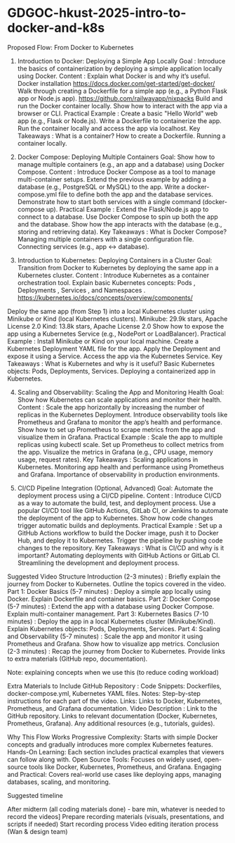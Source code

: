 # GDGOC-hkust-2025-intro-to-docker-and-k8s
Proposed Flow: From Docker to Kubernetes
1. Introduction to Docker: Deploying a Simple App Locally
Goal : Introduce the basics of containerization by deploying a simple application locally using Docker.
Content :
Explain what Docker is and why it’s useful.
Docker installation
https://docs.docker.com/get-started/get-docker/
Walk through creating a Dockerfile for a simple app (e.g., a Python Flask app or Node.js app).
https://github.com/railwayapp/nixpacks
Build and run the Docker container locally.
Show how to interact with the app via a browser or CLI.
Practical Example :
Create a basic "Hello World" web app (e.g., Flask or Node.js).
Write a Dockerfile to containerize the app.
Run the container locally and access the app via localhost.
Key Takeaways :
What is a container?
How to create a Dockerfile.
Running a container locally.

2. Docker Compose: Deploying Multiple Containers
Goal: Show how to manage multiple containers (e.g., an app and a database) using Docker Compose.
Content :
Introduce Docker Compose as a tool to manage multi-container setups.
Extend the previous example by adding a database (e.g., PostgreSQL or MySQL) to the app.
Write a docker-compose.yml file to define both the app and the database services.
Demonstrate how to start both services with a single command (docker-compose up).
Practical Example :
Extend the Flask/Node.js app to connect to a database.
Use Docker Compose to spin up both the app and the database.
Show how the app interacts with the database (e.g., storing and retrieving data).
Key Takeaways :
What is Docker Compose?
Managing multiple containers with a single configuration file.
Connecting services (e.g., app ↔ database).

3. Introduction to Kubernetes: Deploying Containers in a Cluster
Goal: Transition from Docker to Kubernetes by deploying the same app in a Kubernetes cluster.
Content :
Introduce Kubernetes as a container orchestration tool.
Explain basic Kubernetes concepts: Pods , Deployments , Services , and Namespaces .
https://kubernetes.io/docs/concepts/overview/components/

Deploy the same app (from Step 1) into a local Kubernetes cluster using Minikube or Kind (local Kubernetes clusters).
Minikube: 29.9k stars, Apache License 2.0
Kind: 13.8k stars, Apache License 2.0
Show how to expose the app using a Kubernetes Service (e.g., NodePort or LoadBalancer).
Practical Example :
Install Minikube or Kind on your local machine.
Create a Kubernetes Deployment YAML file for the app.
Apply the Deployment and expose it using a Service.
Access the app via the Kubernetes Service.
Key Takeaways :
What is Kubernetes and why is it useful?
Basic Kubernetes objects: Pods, Deployments, Services.
Deploying a containerized app in Kubernetes.

4. Scaling and Observability: Scaling the App and Monitoring Health
Goal: Show how Kubernetes can scale applications and monitor their health.
Content :
Scale the app horizontally by increasing the number of replicas in the Kubernetes Deployment.
Introduce observability tools like Prometheus and Grafana to monitor the app’s health and performance.
Show how to set up Prometheus to scrape metrics from the app and visualize them in Grafana.
Practical Example :
Scale the app to multiple replicas using kubectl scale.
Set up Prometheus to collect metrics from the app.
Visualize the metrics in Grafana (e.g., CPU usage, memory usage, request rates).
Key Takeaways :
Scaling applications in Kubernetes.
Monitoring app health and performance using Prometheus and Grafana.
Importance of observability in production environments.

5. CI/CD Pipeline Integration (Optional, Advanced)
Goal: Automate the deployment process using a CI/CD pipeline.
Content :
Introduce CI/CD as a way to automate the build, test, and deployment process.
Use a popular CI/CD tool like GitHub Actions, GitLab CI, or Jenkins to automate the deployment of the app to Kubernetes.
Show how code changes trigger automatic builds and deployments.
Practical Example :
Set up a GitHub Actions workflow to build the Docker image, push it to Docker Hub, and deploy it to Kubernetes.
Trigger the pipeline by pushing code changes to the repository.
Key Takeaways :
What is CI/CD and why is it important?
Automating deployments with GitHub Actions or GitLab CI.
Streamlining the development and deployment process.

Suggested Video Structure
Introduction (2-3 minutes) :
Briefly explain the journey from Docker to Kubernetes.
Outline the topics covered in the video.
Part 1: Docker Basics (5-7 minutes) :
Deploy a simple app locally using Docker.
Explain Dockerfile and container basics.
Part 2: Docker Compose (5-7 minutes) :
Extend the app with a database using Docker Compose.
Explain multi-container management.
Part 3: Kubernetes Basics (7-10 minutes) :
Deploy the app in a local Kubernetes cluster (Minikube/Kind).
Explain Kubernetes objects: Pods, Deployments, Services.
Part 4: Scaling and Observability (5-7 minutes) :
Scale the app and monitor it using Prometheus and Grafana.
Show how to visualize app metrics.
Conclusion (2-3 minutes) :
Recap the journey from Docker to Kubernetes.
Provide links to extra materials (GitHub repo, documentation).

Note: explaining concepts when we use this (to reduce coding workload)


Extra Materials to Include
GitHub Repository :
Code Snippets: Dockerfiles, docker-compose.yml, Kubernetes YAML files.
Notes: Step-by-step instructions for each part of the video.
Links: Links to Docker, Kubernetes, Prometheus, and Grafana documentation.
Video Description :
Link to the GitHub repository.
Links to relevant documentation (Docker, Kubernetes, Prometheus, Grafana).
Any additional resources (e.g., tutorials, guides).

Why This Flow Works
Progressive Complexity: Starts with simple Docker concepts and gradually introduces more complex Kubernetes features.
Hands-On Learning: Each section includes practical examples that viewers can follow along with.
Open Source Tools: Focuses on widely used, open-source tools like Docker, Kubernetes, Prometheus, and Grafana.
Engaging and Practical: Covers real-world use cases like deploying apps, managing databases, scaling, and monitoring.


Suggested timeline

After midterm (all coding materials done) - bare min, whatever is needed to record the videos]
Prepare recording materials (visuals, presentations, and scripts if needed) 
Start recording process	
Video editing iteration process (Wan & design team)
